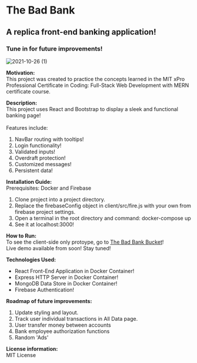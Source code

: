 # The Bad Bank
## A replica front-end banking application!
### Tune in for future improvements!

![2021-10-26 (1)](https://user-images.githubusercontent.com/78706475/138828969-c1ce6e53-c28b-4a2e-85ce-dca56faafdc7.png)

**Motivation:**<br>
This project was created to practice the concepts learned in the MIT xPro Professional Certificate in Coding: Full-Stack Web Development with MERN certificate course.

**Description:** <br>
This project uses React and Bootstrap to display a sleek and functional banking page!<br><br>
Features include:<br>
1. NavBar routing with tooltips!
2. Login functionality!
3. Validated inputs!
4. Overdraft protection!
5. Customized messages!
6. Persistent data!

**Installation Guide:**<br>
Prerequisites: Docker and Firebase
1. Clone project into a project directory.
2. Replace the firebaseConfig object in client/src/fire.js with your own from firebase project settings.
3. Open a terminal in the root directory and command: docker-compose up
4. See it at localhost:3000!

**How to Run:** <br>
To see the client-side only protoype, go to [The Bad Bank Bucket](http://morgan-maltbabankingapplication.s3-website.us-east-2.amazonaws.com/#/)!<br>
Live demo available from soon! Stay tuned!

**Technologies Used:** <br>
 - React Front-End Application in Docker Container! <br>
 - Express HTTP Server in Docker Container! <br>
 - MongoDB Data Store in Docker Container! <br>
 - Firebase Authentication! <br>

**Roadmap of future improvements:** <br>
1. Update styling and layout.
2. Track user individual transactions in All Data page. 
3. User transfer money between accounts
4. Bank employee authorization functions
5. Random 'Ads'

**License information:** <br>
MIT License
